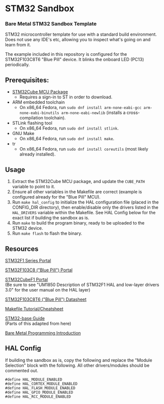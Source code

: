 # STM32 Sandbox
### Bare Metal STM32 Sandbox Template

STM32 microcontroller template for use with a standard build environment. Does not use any IDE's etc, allowing you to inspect what's going on and learn from it.

The example included in this repository is configured for the STM32F103C8T6 "Blue Pill" device. It blinks the onboard LED (PC13) periodically.

## Prerequisites:
- [STM32Cube MCU Package](https://www.st.com/en/embedded-software/stm32cube-mcu-mpu-packages.html)
    - Requires a sign-in to ST in order to download.
- ARM embedded toolchain
    - On x86_64 Fedora, run `sudo dnf install arm-none-eabi-gcc arm-none-eabi-binutils arm-none-eabi-newlib` (installs a cross-compilation toolchain).
- STLink flashing tool
    - On x86_64 Fedora, run `sudo dnf install stlink`.
- GNU Make
    - On x86_64 Fedora, run `sudo dnf install make`.
- tr
    - On x86_64 Fedora, run `sudo dnf install coreutils` (most likely already installed).

## Usage
1. Extract the STM32Cube MCU package, and update the `CUBE_PATH` variable to point to it.
2. Ensure all other variables in the Makefile are correct (example is configured already for the "Blue Pill" MCU).
3. Run `make hal_config` to initialize the HAL configuration file (placed in the CONFIG_DIR directory), then enable/disable only the drivers listed in the `HAL_DRIVERS` variable within the Makefile. See HAL Config below for the exact list if building the sandbox as is.
3. Run `make` to build the program binary, ready to be uploaded to the STM32 device.
4. Run `make flash` to flash the binary.

## Resources
[STM32F1 Series Portal](https://www.st.com/en/microcontrollers-microprocessors/stm32f1-series.html)

[STM32F103C8 ("Blue Pill") Portal](https://www.st.com/en/microcontrollers-microprocessors/stm32f103c8.html)

[STM32CubeF1 Portal](https://www.st.com/en/embedded-software/stm32cubef1.html)  
(Be sure to see "UM1850 Description of STM32F1 HAL and low-layer drivers 3.0" for the user manual on the HAL layer)

[STM32F103C8T6 ("Blue Pill") Datasheet](https://components101.com/microcontrollers/stm32f103c8t8-blue-pill-development-board)

[Makefile Tutorial/Cheatsheet](https://makefiletutorial.com)

[STM32-base Guide](https://github.com/STM32-base/STM32-base)  
(Parts of this adapted from here)

[Bare Metal Programming Introduction](https://interrupt.memfault.com/blog/zero-to-main-1)

## HAL Config
If building the sandbox as is, copy the following and replace the "Module Selection" block with the following. All other drivers/modules should be commented out.

```
#define HAL_MODULE_ENABLED
#define HAL_CORTEX_MODULE_ENABLED
#define HAL_FLASH_MODULE_ENABLED
#define HAL_GPIO_MODULE_ENABLED
#define HAL_RCC_MODULE_ENABLED
```
